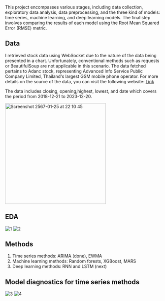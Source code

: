 This project encompasses various stages, including data collection, exploratory data analysis, data preprocessing, and the three kind of models: time series, machine learning, and deep learning models. The final step involves comparing the results of each model using the Root Mean Squared Error (RMSE) metric.
## Data 
I retrieved stock data using WebSocket due to the nature of the data being presented in a chart. Unfortunately, conventional methods such as requests or BeautifulSoup are not applicable in this scenario. The data fetched pertains to Adanc stock, representing Advanced Info Service Public Company Limited, Thailand's largest GSM mobile phone operator. For more details on the source of the data, you can visit the following website: [Link](https://www.settrade.com/th/technical-chart?symbol=ADVANC&type=stock) 

The data includes closing, opening,highest, lowest, and date which covers the period from 2018-12-21 to 2023-12-20. 

<img width="327" alt="Screenshot 2567-01-25 at 22 10 45" src="https://github.com/RuochenT/Classify-loan/assets/119982930/662f9699-83ab-4732-a18c-ce5065026030">

## EDA 
![1](https://github.com/RuochenT/Classify-loan/assets/119982930/466ab13b-b0b2-4a8f-9ebb-7591113408a3)
![2](https://github.com/RuochenT/Classify-loan/assets/119982930/ce4d91c3-2c84-4ebf-bc6f-e5c3890c8c02)

## Methods 
1. Time series methods: ARIMA (done), EWMA
2. Machine learning methods: Random forests, XGBoost, MARS
3. Deep learning methods: RNN and LSTM (next)

## Model diagnostics for time series methods 
![3](https://github.com/RuochenT/Classify-loan/assets/119982930/a9118371-a9c2-4aac-b89f-7574f0aacc7a)
![4](https://github.com/RuochenT/Classify-loan/assets/119982930/d66ae322-b84e-4a75-816f-46daf975546c)

